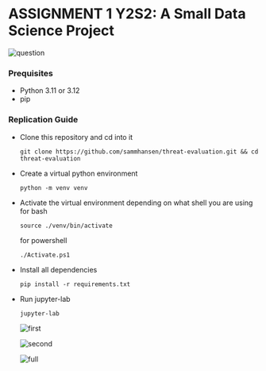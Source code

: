 #  ASSIGNMENT 1 Y2S2: A Small Data Science Project

![question](https://github.com/user-attachments/assets/1ce2d61a-8644-4781-a723-45f9a010225c)


### Prequisites
  
   - Python 3.11 or 3.12
   - pip

 ### Replication Guide
  
- Clone this repository and cd into it

      git clone https://github.com/sammhansen/threat-evaluation.git && cd threat-evaluation

- Create a virtual python environment

      python -m venv venv

- Activate the virtual environment depending on what shell you are using <br>
    for bash
  
      source ./venv/bin/activate

    for powershell

      ./Activate.ps1

- Install all dependencies

      pip install -r requirements.txt
  
- Run jupyter-lab

      jupyter-lab

  ![first](https://github.com/user-attachments/assets/93f70790-12f9-4ab0-92bf-1c91c6a0bd25)

  ![second](https://github.com/user-attachments/assets/925aedaa-f937-4304-8e21-a2112b111281)
  
  ![full](https://github.com/user-attachments/assets/6dd841c4-137e-4de6-b416-95546c8179aa)





  
       
 
 
 
